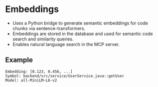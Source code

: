 # Embeddings

- Uses a Python bridge to generate semantic embeddings for code chunks via sentence-transformers.
- Embeddings are stored in the database and used for semantic code search and similarity queries.
- Enables natural language search in the MCP server.

## Example

```
Embedding: [0.123, 0.456, ...]
Symbol: backend/src/service/UserService.java::getUser
Model: all-MiniLM-L6-v2
```
